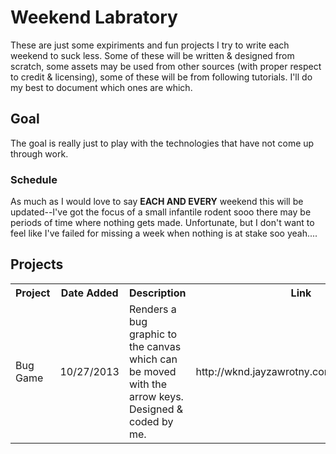 # Weekend Labratory

These are just some expiriments and fun projects I try to write each weekend to suck less. Some of these will be written & designed from scratch, some assets may be used from other sources (with proper respect to credit & licensing), some of these will be from following tutorials. I'll do my best to document which ones are which.

## Goal

The goal is really just to play with the technologies that have not come up through work.

### Schedule

As much as I would love to say **EACH AND EVERY** weekend this will be updated--I've got the focus of a small infantile rodent sooo there may be periods of time where nothing gets made. Unfortunate, but I don't want to feel like I've failed for missing a week when nothing is at stake soo yeah....

## Projects

<table>
    <tr>
        <th width="20%">Project</th>
        <th width="10%">Date Added</th>
        <th width="50%">Description</th>
        <th width="20%">Link</th>
    </tr>
    <tr>
        <td>Bug Game</td>
        <td>10/27/2013</td>
        <td>Renders a bug graphic to the canvas which can be moved with the arrow keys. Designed & coded by me.</td>
        <td>http://wknd.jayzawrotny.com/wknd_01_bug/</td>
    </tr>
</table>
